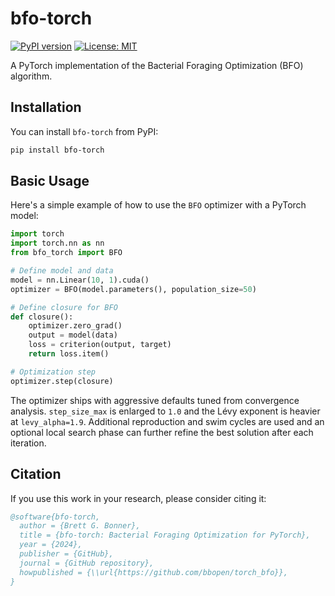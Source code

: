 # bfo-torch

[![PyPI version](https://badge.fury.io/py/bfo-torch.svg)](https://badge.fury.io/py/bfo-torch)
[![License: MIT](https://img.shields.io/badge/License-MIT-yellow.svg)](https://opensource.org/licenses/MIT)

A PyTorch implementation of the Bacterial Foraging Optimization (BFO) algorithm.

## Installation

You can install `bfo-torch` from PyPI:

```bash
pip install bfo-torch
```

## Basic Usage

Here's a simple example of how to use the `BFO` optimizer with a PyTorch model:

```python
import torch
import torch.nn as nn
from bfo_torch import BFO

# Define model and data
model = nn.Linear(10, 1).cuda()
optimizer = BFO(model.parameters(), population_size=50)

# Define closure for BFO
def closure():
    optimizer.zero_grad()
    output = model(data)
    loss = criterion(output, target)
    return loss.item()

# Optimization step
optimizer.step(closure)
```

The optimizer ships with aggressive defaults tuned from convergence analysis.
`step_size_max` is enlarged to `1.0` and the Lévy exponent is heavier at
`levy_alpha=1.9`. Additional reproduction and swim cycles are used and an
optional local search phase can further refine the best solution after each
iteration.

## Citation

If you use this work in your research, please consider citing it:

```bibtex
@software{bfo-torch,
  author = {Brett G. Bonner},
  title = {bfo-torch: Bacterial Foraging Optimization for PyTorch},
  year = {2024},
  publisher = {GitHub},
  journal = {GitHub repository},
  howpublished = {\\url{https://github.com/bbopen/torch_bfo}},
}
```